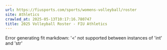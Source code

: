 ```yaml
---
url: https://fiusports.com/sports/womens-volleyball/roster
site: Athletics
crawled_at: 2025-05-13T10:17:16.780747
title: 2025 Volleyball Roster - FIU Athletics
---
```


Error generating fit markdown: '<' not supported between instances of 'int' and 'str'